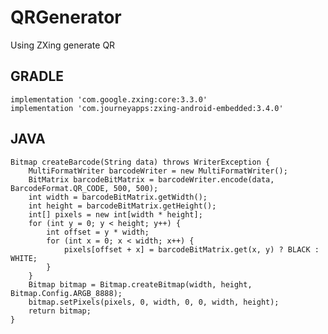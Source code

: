 # QRGenerator
Using ZXing generate QR

GRADLE
-------------
    implementation 'com.google.zxing:core:3.3.0'
    implementation 'com.journeyapps:zxing-android-embedded:3.4.0'

JAVA
-------------
    Bitmap createBarcode(String data) throws WriterException {
        MultiFormatWriter barcodeWriter = new MultiFormatWriter();
        BitMatrix barcodeBitMatrix = barcodeWriter.encode(data, BarcodeFormat.QR_CODE, 500, 500);
        int width = barcodeBitMatrix.getWidth();
        int height = barcodeBitMatrix.getHeight();
        int[] pixels = new int[width * height];
        for (int y = 0; y < height; y++) {
            int offset = y * width;
            for (int x = 0; x < width; x++) {
                pixels[offset + x] = barcodeBitMatrix.get(x, y) ? BLACK : WHITE;
            }
        }
        Bitmap bitmap = Bitmap.createBitmap(width, height, Bitmap.Config.ARGB_8888);
        bitmap.setPixels(pixels, 0, width, 0, 0, width, height);
        return bitmap;
    }
